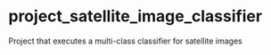 # project_satellite_image_classifier
Project that executes a multi-class classifier for satellite images 

